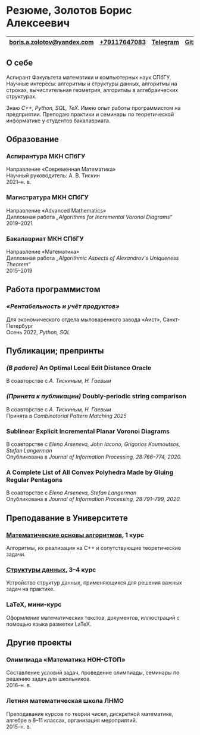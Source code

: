 Резюме, Золотов Борис Алексеевич
================================

| [boris.a.zolotov@yandex.com](mailto:boris.a.zolotov@yandex.com) | [+79117647083](tel:+79117647083) | [Telegram](https://t.me/boris_a_z) | [Github](https://github.com/boris-a-zolotov/) |
|---|---|---|---|

## О себе

Аспирант Факультета математики и компьютерных наук СПбГУ.
Научные интересы: алгоритмы и структуры данных, алгоритмы на строках,
вычислительная геометрия, алгоритмы в алгебраических структурах.

Знаю *C++,* *Python,* *SQL,* *TeX.* Имею опыт работы программистом
на предприятии. Преподаю практики и семинары по теоретической
информатике у студентов бакалавриата.

## Образование

### Аспирантура МКН СПбГУ

Направление «Современная Математика»   
Научный руководитель: А. В. Тискин   
2021–н. в.

### Магистратура МКН СПбГУ

Направление «Advanced Mathematics»   
Дипломная работа *„Algorithms for Incremental Voronoi Diagrams“*   
2019–2021

### Бакалавриат МКН СПбГУ

Направление «Математика»   
Дипломная работа *„Algorithmic Aspects of Alexandrov's Uniqueness Theorem“*   
2015–2019

## Работа программистом

### *«Рентабельность и учёт продуктов»*

Для экономического отдела мыловаренного завода «Аист», Санкт-Петербург   
Осень 2022, *Python, SQL*

## Публикации; препринты

### *(В работе)* An Optimal Local Edit Distance Oracle

В соавторстве с *А. Тискиным, Н. Гаевым* 

### *(Принята к публикации)* Doubly-periodic string comparison

В соавторстве с *А. Тискиным, Н. Гаевым*   
Принята в *Combinatorial Pattern Matching 2025*

### Sublinear Explicit Incremental Planar Voronoi Diagrams

В соавторстве с *Elena Arseneva, John Iacono, Grigorios Koumoutsos, Stefan Langerman*   
Опубликована в *Journal of Information Processing, 28:766–774, 2020.*

### A Complete List of All Convex Polyhedra Made by Gluing Regular Pentagons

В соавторстве с *Elena Arseneva, Stefan Langerman*   
Опубликована в *Journal of Information Processing, 28:791–799, 2020.*

## Преподавание в Университете

### [Математические основы алгоритмов](https://tsweb.ru/spbsu/bachelor-2024/), 1 курс

Алгоритмы, их реализация на C++ и сопутствующие теоретические задачи.

### [Структуры данных](https://github.com/boris-a-zolotov/advanced-data-structures-s2025), 3–4 курс

Устройство структур данных, применяющихся для решения важных задач на практике.

### LaTeX, мини-курс

Оформление математических текстов, документов, иллюстраций
с помощью языка разметки LaTeX.

## Другие проекты

### Олимпиада «Математика НОН-СТОП»

Составление условий задач, проведение олимпиады, семинары
по решению задач для школьников.   
2016–н. в.

### Летняя математическая школа ЛНМО

Преподавание курсов по теории чисел, дискретной математике,
алгебре в 8–11 классах, организация мероприятий.   
2015–н. в.

